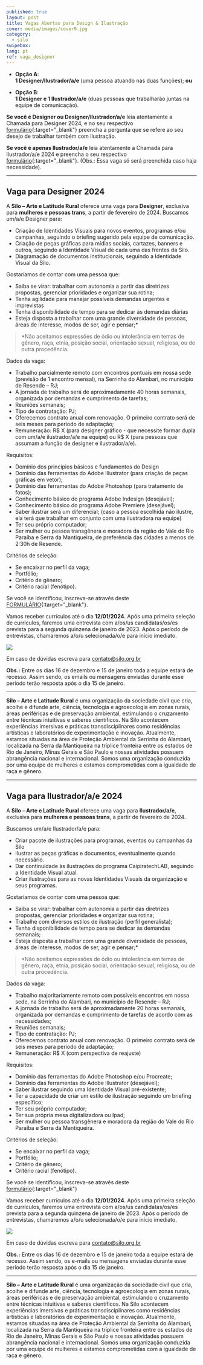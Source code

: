 ```yaml
---
published: true
layout: post
title: Vagas Abertas para Design & Ilustração
cover: media/images/cover9.jpg
category:
  - silo
swipebox:
lang: pt
ref: vaga_designer
---
```



- **Opção A**:   
**1 Designer/Ilustrador/a/e** (uma pessoa atuando nas duas funções); **ou**

- **Opção B**:  
**1 Designer e 1 Ilustrador/a/e** (duas pessoas que trabalharão juntas na equipe de comunicação).

**Se você é Designer ou Designer/Ilustrador/a/e** leia atentamente a Chamada para Designer 2024, e no seu respectivo [formulário](https://forms.gle/uZLuyxwgJUTrWj5P9){:target="_blank"} preencha a pergunta que se refere ao seu desejo de trabalhar também com ilustração.

**Se você é apenas Ilustrador/a/e** leia atentamente a Chamada para Ilustrador/a/e 2024 e preencha o seu respectivo [formulário](https://forms.gle/HNfZjrvmcqrJYEVT9){:target="_blank"}. (Obs.: Essa vaga só será preenchida caso haja necessidade).

---

## **Vaga para Designer 2024**

A **Silo – Arte e Latitude Rural** oferece uma vaga para **Designer**, exclusiva para **mulheres e pessoas trans**, a partir de fevereiro de 2024.
Buscamos um/a/e Designer para:
- Criação de Identidades Visuais para novos eventos, programas e/ou campanhas, seguindo o briefing sugerido pela equipe de comunicação.
- Criação de peças gráficas para mídias sociais, cartazes, banners e outros, seguindo a Identidade Visual de cada uma das frentes da Silo.
- Diagramação de documentos institucionais, seguindo a Identidade Visual da Silo.

Gostaríamos de contar com uma pessoa que:

- Saiba se virar: trabalhar com autonomia a partir das diretrizes propostas, gerenciar prioridades e organizar sua rotina;
- Tenha agilidade para manejar possíveis demandas urgentes e imprevistas
- Tenha disponibilidade de tempo para se dedicar às demandas diárias
- Esteja disposta a trabalhar com uma grande diversidade de pessoas, áreas de interesse, modos de ser, agir e pensar;*

> *Não aceitamos expressões de ódio ou intolerância em temas de gênero, raça, etnia, posição social, orientação sexual, religiosa, ou de outra procedência.

Dados da vaga:

- Trabalho parcialmente remoto com encontros pontuais em nossa sede (previsão de  1 encontro mensal), na Serrinha do Alambari, no município de Resende – RJ;
- A jornada de trabalho será de aproximadamente 40 horas semanais, organizada por demandas e cumprimento de tarefas;
- Reuniões semanais;
- Tipo de contratação: PJ;
- Oferecemos contrato anual com renovação. O primeiro contrato será de seis meses para período de adaptação;
- Remuneração: R$ X (para designer gráfico - que necessite formar dupla com um/a/e ilustrador/a/e na equipe) ou R$ X (para pessoas que assumam a função de designer e ilustrador/a/e).

Requisitos:
- Domínio dos princípios básicos e fundamentos do Design
- Domínio das ferramentas do Adobe Illustrator (para criação de peças gráficas em vetor);
- Domínio das ferramentas do Adobe Photoshop (para tratamento de fotos);
- Conhecimento básico do programa Adobe Indesign (desejável);
- Conhecimento básico do programa Adobe Premiere (desejável);
- Saber ilustrar será um diferencial; (caso a pessoa escolhida não ilustre, ela terá que trabalhar em conjunto com uma ilustradora na equipe)
- Ter seu próprio computador;
- Ser mulher ou pessoa transgênera e moradora da região do Vale do Rio Paraíba e Serra da Mantiqueira, de preferência das cidades a menos de 2:30h de Resende.

Critérios de seleção:
- Se encaixar no perfil da vaga;
- Portfólio;
- Critério de gênero;
- Critério racial (fenótipo).

Se você se identificou, inscreva-se através deste [FORMULÁRIO](https://forms.gle/uZLuyxwgJUTrWj5P9){:target="_blank"}.

Vamos receber currículos até o dia **12/01/2024**. Após uma primeira seleção de currículos, faremos uma entrevista com a/os/us candidatas/os/es prevista para a segunda quinzena de janeiro de 2023. Após o período de entrevistas, chamaremos a/o/u selecionada/o/e para início imediato.

![](/media/images/calendario_chamada_designer.jpg)

Em caso de dúvidas escreva para contato@silo.org.br

**Obs.:** Entre os dias 16 de dezembro e 15 de janeiro toda a equipe estará de recesso. Assim sendo, os emails ou mensagens enviadas durante esse período terão resposta após o dia 15 de janeiro. 

---

**Silo – Arte e Latitude Rural** é uma organização da sociedade civil que cria, acolhe e difunde arte, ciência, tecnologia e agroecologia em zonas rurais, áreas periféricas e de preservação ambiental, estimulando o cruzamento entre técnicas intuitivas e saberes científicos. Na Silo acontecem experiências imersivas e práticas transdisciplinares como residências artísticas e laboratórios de experimentação e inovação. Atualmente, estamos situadas na área de Proteção Ambiental da Serrinha do Alambari, localizada na Serra da Mantiqueira na tríplice fronteira entre os estados de Rio de Janeiro, Minas Gerais e São Paulo e nossas atividades possuem abrangência nacional e internacional. Somos uma organização conduzida por uma equipe de mulheres e estamos comprometidas com a igualdade de raça e gênero.

---


## **Vaga para Ilustrador/a/e 2024**

A **Silo – Arte e Latitude Rural** oferece uma vaga para **Ilustrador/a/e**, exclusiva para **mulheres e pessoas trans**, a partir de fevereiro de 2024.

Buscamos um/a/e Ilustrador/a/e para:

- Criar pacote de ilustrações para programas, eventos ou campanhas da Silo 
- Ilustrar as peças gráficas e documentos, eventualmente quando necessário.
- Dar continuidade às ilustrações do programa CaipiratechLAB, seguindo a Identidade Visual atual.
- Criar ilustrações para as novas Identidades Visuais da organização e seus programas.

Gostaríamos de contar com uma pessoa que:

- Saiba se virar: trabalhar com autonomia a partir das diretrizes propostas, gerenciar prioridades e organizar sua rotina;
- Trabalhe com diversos estilos de ilustração (perfil generalista);
- Tenha disponibilidade de tempo para se dedicar às demandas semanais;
- Esteja disposta a trabalhar com uma grande diversidade de pessoas, áreas de interesse, modos de ser, agir e pensar;*  

> *Não aceitamos expressões de ódio ou intolerância em temas de gênero, raça, etnia, posição social, orientação sexual, religiosa, ou de outra procedência.

Dados da vaga:

- Trabalho majoritariamente remoto com possíveis encontros em nossa sede, na Serrinha do Alambari, no município de Resende – RJ;
- A jornada de trabalho será de aproximadamente 20 horas semanais, organizada por demandas e cumprimento de tarefas de acordo com as necessidades;
- Reuniões semanais;
- Tipo de contratação: PJ;
- Oferecemos contrato anual com renovação. O primeiro contrato será de seis meses para período de adaptação;
- Remuneração: R$ X (com perspectiva de reajuste)

Requisitos:

- Domínio das ferramentas do Adobe Photoshop e/ou Procreate;
- Domínio das ferramentas do Adobe Illustrator (desejável);
- Saber ilustrar seguindo uma Identidade Visual pré-existente;
- Ter a capacidade de criar um estilo de ilustração seguindo um briefing específico;
- Ter seu próprio computador;
- Ter sua própria mesa digitalizadora ou Ipad;
- Ser mulher ou pessoa transgênera e moradora da região do Vale do Rio Paraíba e Serra da Mantiqueira.

Critérios de seleção:

- Se encaixar no perfil da vaga;
- Portfólio;
- Critério de gênero;
- Critério racial (fenótipo).

Se você se identificou, inscreva-se através deste [formulário](https://forms.gle/HNfZjrvmcqrJYEVT9){:target="_blank"}

Vamos receber currículos até o dia **12/01/2024**. Após uma primeira seleção de currículos, faremos uma entrevista com a/os/us candidatas/os/es prevista para a segunda quinzena de janeiro de 2023. Após o período de entrevistas, chamaremos a/o/u selecionada/o/e para início imediato.

![](/media/images/calendario_chamada_designer.jpg)

Em caso de dúvidas escreva para contato@silo.org.br

**Obs.:** Entre os dias 16 de dezembro e 15 de janeiro toda a equipe estará de recesso. Assim sendo, os e-mails ou mensagens enviadas durante esse período terão resposta após o dia 15 de janeiro. 

---

**Silo – Arte e Latitude Rural** é uma organização da sociedade civil que cria, acolhe e difunde arte, ciência, tecnologia e agroecologia em zonas rurais, áreas periféricas e de preservação ambiental, estimulando o cruzamento entre técnicas intuitivas e saberes científicos. Na Silo acontecem experiências imersivas e práticas transdisciplinares como residências artísticas e laboratórios de experimentação e inovação. Atualmente, estamos situadas na área de Proteção Ambiental da Serrinha do Alambari, localizada na Serra da Mantiqueira na tríplice fronteira entre os estados de Rio de Janeiro, Minas Gerais e São Paulo e nossas atividades possuem abrangência nacional e internacional. Somos uma organização conduzida por uma equipe de mulheres e estamos comprometidas com a igualdade de raça e gênero.
